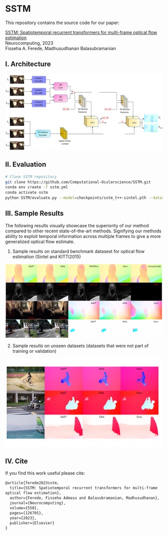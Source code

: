# SSTM
This repository contains the source code for our paper:

[SSTM: Spatiotemporal recurrent transformers for multi-frame optical flow estimation](https://www.sciencedirect.com/science/article/abs/pii/S0925231223008287?via%3Dihub)<br/>
Neurocomputing, 2023 <br/>
Fisseha A. Ferede, Madhusudhanan Balasubramanian<br/>

## I. Architecture

<img src="Architecture_SSTM.png">


## II. Evaluation 

```bash
# Clone SSTM repository
git clone https://github.com/Computational-Ocularscience/SSTM.git
conda env create -f sstm.yml
conda activate sstm
python SSTM/evaluate.py --model=checkpoints/sstm_t++-sintel.pth --dataset=sintel
```

## III. Sample Results
The following results visually showcase the superiority of our method compared to other recent state-of-the-art methods. Signifying our methods ability to exploit temporal information across multiple frames to give a more generalized optical flow estimate.

1. Sample results on standard benchmark datasest for optical flow estimation (Sintel and KITTI2015)
<img src="results/sintel_kitti_results.png">

2. Sample results on unseen datasets (datasets that were not part of training or validation)
<img src="results/davis_results.png">

## IV. Cite

If you find this work useful please cite:
```
@article{ferede2023sstm,
  title={SSTM: Spatiotemporal recurrent transformers for multi-frame optical flow estimation},
  author={Ferede, Fisseha Admasu and Balasubramanian, Madhusudhanan},
  journal={Neurocomputing},
  volume={558},
  pages={126705},
  year={2023},
  publisher={Elsevier}
}
```
